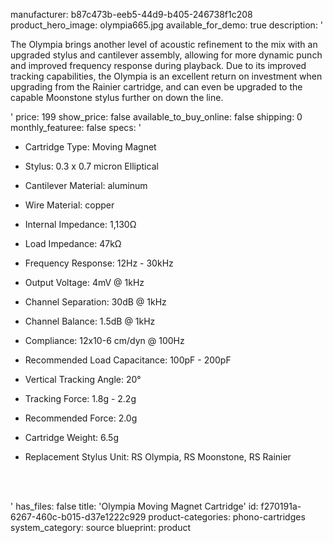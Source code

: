 manufacturer: b87c473b-eeb5-44d9-b405-246738f1c208
product_hero_image: olympia665.jpg
available_for_demo: true
description: '<p>The Olympia brings another level of acoustic refinement to the mix with an upgraded stylus and cantilever assembly, allowing for more dynamic punch and improved frequency response during playback. Due to its improved tracking capabilities, the Olympia is an excellent return on investment when upgrading from the Rainier cartridge, and can even be upgraded to the capable Moonstone stylus further on down the line.</p>'
price: 199
show_price: false
available_to_buy_online: false
shipping: 0
monthly_featuree: false
specs: '<ul><li>Cartridge Type:&nbsp;Moving Magnet</li></ul><ul><li>Stylus:&nbsp;0.3 x 0.7 micron Elliptical</li></ul><ul><li>Cantilever Material:&nbsp;aluminum</li></ul><ul><li>Wire Material:&nbsp;copper</li></ul><ul><li>Internal&nbsp;Impedance:&nbsp;1,130Ω</li></ul><ul><li>Load&nbsp;Impedance:&nbsp;47kΩ</li></ul><ul><li>Frequency Response:&nbsp;12Hz - 30kHz</li></ul><ul><li>Output Voltage:&nbsp;4mV @ 1kHz</li></ul><ul><li>Channel Separation:&nbsp;30dB @ 1kHz</li></ul><ul><li>Channel Balance:&nbsp;1.5dB @ 1kHz</li></ul><ul><li>Compliance:&nbsp;12x10-6 cm/dyn @ 100Hz</li></ul><ul><li>Recommended Load Capacitance:&nbsp;100pF - 200pF</li></ul><ul><li>Vertical Tracking Angle:&nbsp;20°</li></ul><ul><li>Tracking Force:&nbsp;1.8g - 2.2g</li></ul><ul><li>Recommended Force:&nbsp;2.0g</li></ul><ul><li>Cartridge Weight:&nbsp;6.5g&nbsp;</li></ul><ul><li>Replacement Stylus Unit:&nbsp;RS Olympia, RS Moonstone, RS Rainier<br></li></ul><p><br><br></p>'
has_files: false
title: 'Olympia Moving Magnet Cartridge'
id: f270191a-6267-460c-b015-d37e1222c929
product-categories: phono-cartridges
system_category: source
blueprint: product
